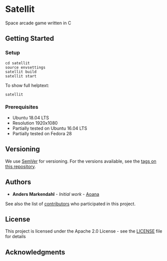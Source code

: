 # Satellit

Space arcade game written in C

## Getting Started

### Setup
```
cd satellit
source envsettings
satellit build
satellit start
```

To show full helptext:
```
satellit
```

### Prerequisites

- Ubuntu 18.04 LTS
- Resolution 1920x1080
- Partially tested on Ubuntu 16.04 LTS
- Partially tested on Fedora 28

## Versioning

We use [SemVer](http://semver.org/) for versioning. For the versions available, see the [tags on this repository](https://github.com/Aoana/satellit/tags).

## Authors

* **Anders Markendahl** - *Initial work* - [Aoana](https://github.com/Aoana)

See also the list of [contributors](https://github.com/Aoana/satellit/contributors) who participated in this project.

## License

This project is licensed under the Apache 2.0 License - see the [LICENSE](LICENSE) file for details

## Acknowledgments

